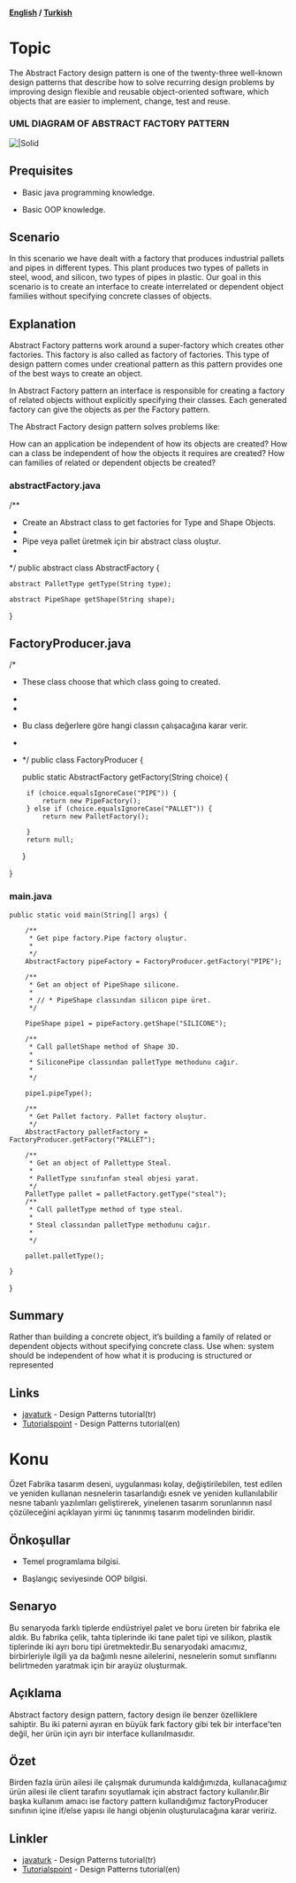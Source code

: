 #### [English](#topic) / [Turkish](#konu)

# Topic

The Abstract Factory design pattern is one of the twenty-three well-known design patterns that describe how to solve recurring design problems by improving design flexible and reusable object-oriented software, which objects that are easier to implement, change, test and reuse.

### UML DIAGRAM OF ABSTRACT FACTORY PATTERN

![|Solid](https://raw.githubusercontent.com/incubationhub/jee.oop/master/com.ihub.jee.oop/dp/creational/abstractFactory/images/abstractFactorUML.PNG)

## Prequisites

* Basic java programming knowledge.

* Basic OOP knowledge.


## Scenario

In this scenario we have dealt with a factory that produces industrial pallets and pipes in different types. This plant produces two types of pallets in steel, wood, and silicon, two types of pipes in plastic. Our goal in this scenario is to create an interface to create interrelated or dependent object families without specifying concrete classes of objects.

## Explanation

Abstract Factory patterns work around a super-factory which creates other factories. This factory is also called as factory of factories. This type of design pattern comes under creational pattern as this pattern provides one of the best ways to create an object.

In Abstract Factory pattern an interface is responsible for creating a factory of related objects without explicitly specifying their classes. Each generated factory can give the objects as per the Factory pattern.

The Abstract Factory design pattern solves problems like: 

How can an application be independent of how its objects are created?
How can a class be independent of how the objects it requires are created?
How can families of related or dependent objects be created?


### abstractFactory.java
/**
 * Create an Abstract class to get factories for Type and Shape Objects.
 * 
 * Pipe veya pallet üretmek için bir abstract class oluştur.
 * 
 */
public abstract class AbstractFactory {

	abstract PalletType getType(String type);

	abstract PipeShape getShape(String shape);
}

## FactoryProducer.java
/*
 * These class choose that which class going to created.
 * 
 * 
 * Bu class değerlere göre hangi classın çalışacağına karar verir.
 * 
 * */
public class FactoryProducer {

	public static AbstractFactory getFactory(String choice) {

		if (choice.equalsIgnoreCase("PIPE")) {
			return new PipeFactory();
		} else if (choice.equalsIgnoreCase("PALLET")) {
			return new PalletFactory();

		}
		return null;

	}

}

### main.java
	public static void main(String[] args) {

		/**
		 * Get pipe factory.Pipe factory oluştur.
		 *
		 */
		AbstractFactory pipeFactory = FactoryProducer.getFactory("PIPE");

		/**
		 * Get an object of PipeShape silicone.
		 * 
		 * // * PipeShape classından silicon pipe üret.
		 */

		PipeShape pipe1 = pipeFactory.getShape("SILICONE");

		/**
		 * Call palletShape method of Shape 3D.
		 * 
		 * SiliconePipe classından palletType methodunu cağır.
		 * 
		 */

		pipe1.pipeType();

		/**
		 * Get Pallet factory. Pallet factory oluştur.
		 */
		AbstractFactory palletFactory = FactoryProducer.getFactory("PALLET");

		/**
		 * Get an object of Pallettype Steal.
		 * 
		 * PalletType sınıfınfan steal objesi yarat.
		 */
		PalletType pallet = palletFactory.getType("steal");
		/**
		 * Call palletType method of type steal.
		 * 
		 * Steal classından palletType methodunu cağır.
		 * 
		 */

		pallet.palletType();

	}

}

## Summary

Rather than building a concrete object, it’s building a family of related or dependent objects without specifying concrete class.
Use when: system should be independent of how what it is producing is structured or represented

## Links

* [javaturk](http://www.javaturk.org/tasarim-kaliplari-factory-method-uretici-metot-i/) - Design Patterns tutorial(tr)
* [Tutorialspoint](https://www.tutorialspoint.com/design_pattern/factory_pattern.htm) - Design Patterns tutorial(en)


# Konu

Özet Fabrika tasarım deseni, uygulanması kolay, değiştirilebilen, test edilen ve yeniden kullanan nesnelerin tasarlandığı esnek ve yeniden kullanılabilir nesne tabanlı yazılımları geliştirerek, yinelenen tasarım sorunlarının nasıl çözüleceğini açıklayan yirmi üç tanınmış tasarım modelinden biridir.


## Önkoşullar

* Temel programlama bilgisi.

* Başlangıç seviyesinde OOP bilgisi.

## Senaryo

Bu senaryoda farklı tiplerde endüstriyel palet ve boru üreten bir fabrika ele aldık. Bu fabrika çelik, tahta tiplerinde iki tane palet tipi ve silikon, plastik tiplerinde iki ayrı boru tipi üretmektedir.Bu senaryodaki amacımız, birbirleriyle ilgili ya da bağımlı nesne ailelerini, nesnelerin somut sınıflarını belirtmeden yaratmak için bir arayüz oluşturmak.


## Açıklama

Abstract factory design pattern, factory design ile benzer özelliklere sahiptir. Bu iki paterni ayıran en büyük fark factory gibi tek bir interface'ten değil, her ürün için ayrı bir interface kullanılmasıdır.


## Özet

Birden fazla ürün ailesi ile çalışmak durumunda kaldığımızda, kullanacağımız ürün ailesi ile client tarafını soyutlamak için abstract factory kullanılır.Bir başka kullanım amacı ise factory pattern kullandığımız factoryProducer sınıfının içine if/else yapısı ile hangi objenin oluşturulacağına karar veririz.

## Linkler

* [javaturk](http://www.javaturk.org/tasarim-kaliplari-factory-method-uretici-metot-i/) - Design Patterns tutorial(tr)
* [Tutorialspoint](https://www.tutorialspoint.com/design_pattern/factory_pattern.htm) - Design Patterns tutorial(en)
